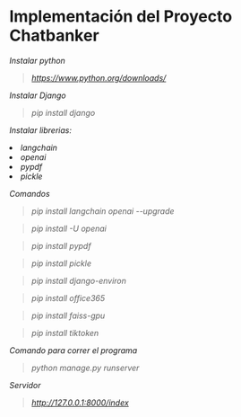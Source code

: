 # Implementación del Proyecto Chatbanker

<i>Instalar python<i/>

>https://www.python.org/downloads/

<i>Instalar Django<i/>

>pip install django

<i>Instalar librerias:
<li>langchain</li>
<li>openai</li>
<li>pypdf</li>
<li>pickle</li>

<i>Comandos<i/>

>pip install langchain openai --upgrade


>pip install -U openai


>pip install pypdf


>pip install pickle


>pip install django-environ


>pip install office365


>pip install faiss-gpu


>pip install tiktoken


<i>Comando para correr el programa<i/>

>python manage.py runserver

<i>Servidor<i/>

>http://127.0.0.1:8000/index

